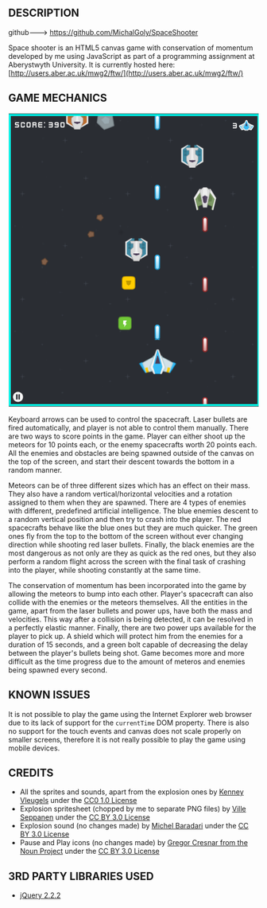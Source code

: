 ## DESCRIPTION

github---> https://github.com/MichalGoly/SpaceShooter

Space shooter is an HTML5 canvas game with conservation of momentum developed by me
using JavaScript as part of a programming assignment at Aberystwyth University.
It is currently hosted here: [http://users.aber.ac.uk/mwg2/ftw/](http://users.aber.ac.uk/mwg2/ftw/)

## GAME MECHANICS

![screenshot](img/menu3.png "Game screenshot")

Keyboard arrows can be used to control the spacecraft. Laser bullets are fired automatically, and player
is not able to control them manually. There are two ways to score points in the game.
Player can either shoot up the meteors for 10 points each, or the enemy spacecrafts worth
20 points each. All the enemies and obstacles are being spawned outside of the canvas on
the top of the screen, and start their descent towards the bottom in a random manner.

Meteors can be of three different sizes which has an effect on their mass. They also
have a random vertical/horizontal velocities and a rotation assigned to them when they are
spawned. There are 4 types of enemies with different, predefined artificial intelligence. The
blue enemies descent to a random vertical position and then try to crash into the player.
The red spacecrafts behave like the blue ones but they are much quicker. The green ones
fly from the top to the bottom of the screen without ever changing direction while shooting
red laser bullets. Finally, the black enemies are the most dangerous as not only are they
as quick as the red ones, but they also perform a random flight across the screen with the
final task of crashing into the player, while shooting constantly at the same time.

The conservation of momentum has been incorporated into the game by allowing the
meteors to bump into each other. Player's spacecraft can also collide with the enemies
or the meteors themselves. All the entities in the game, apart from the laser bullets and
power ups, have both the mass and velocities. This way after a collision is being detected,
it can be resolved in a perfectly elastic manner. Finally, there are two power ups available
for the player to pick up. A shield which will protect him from the enemies for a duration
of 15 seconds, and a green bolt capable of decreasing the delay between the player's bullets
being shot. Game becomes more and more difficult as the time progress due to the amount
of meteros and enemies being spawned every second.

## KNOWN ISSUES
It is not possible to play the game using the Internet Explorer web browser due to its
lack of support for the `currentTime` DOM property. There is also no support for the
touch events and canvas does not scale properly on smaller screens, therefore it is
not really possible to play the game using mobile devices.

## CREDITS

- All the sprites and sounds, apart from the explosion ones by [Kenney Vleugels](http://www.kenney.nl)
  under the [CC0 1.0 License](https://creativecommons.org/publicdomain/zero/1.0/)
- Explosion spritesheet (chopped by me to separate PNG files) by [Ville Seppanen](http://villeseppanen.com)
  under the [CC BY 3.0 License](https://creativecommons.org/licenses/by/3.0/)
- Explosion sound (no changes made) by [Michel Baradari](http://apollo-music.de)
  under the [CC BY 3.0 License](https://creativecommons.org/licenses/by/3.0/)
- Pause and Play icons (no changes made) by [Gregor Cresnar from the Noun Project](https://thenounproject.com/search/?q=pause&i=200252)
  under the [CC BY 3.0 License](https://creativecommons.org/licenses/by/3.0/)

## 3RD PARTY LIBRARIES USED
- [jQuery 2.2.2](https://jquery.com/)
